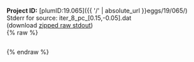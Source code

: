 **Project ID:** [plumID:19.065]({{ '/' | absolute_url }}eggs/19/065/)  
Stderr for source:  iter_8_pc_[0.15,-0.05].dat   
(download [zipped raw stdout](iter_8_pc_[0.15,-0.05].dat.plumed.stdout.txt.zip))  
{% raw %}
<pre>
</pre>
{% endraw %}
